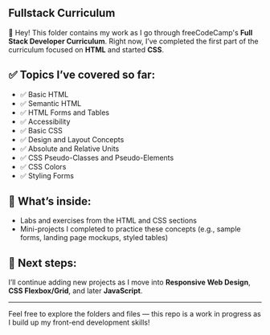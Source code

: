 ## Fullstack Curriculum

👋 Hey! This folder contains my work as I go through freeCodeCamp's **Full Stack Developer Curriculum**. Right now, I’ve completed the first part of the curriculum focused on **HTML** and started **CSS**.

## ✅ Topics I’ve covered so far:

- ✅ Basic HTML
- ✅ Semantic HTML
- ✅ HTML Forms and Tables
- ✅ Accessibility
- ✅ Basic CSS
- ✅ Design and Layout Concepts
- ✅ Absolute and Relative Units
- ✅ CSS Pseudo-Classes and Pseudo-Elements
- ✅ CSS Colors
- ✅ Styling Forms

## 📝 What’s inside:

- Labs and exercises from the HTML and CSS sections
- Mini-projects I completed to practice these concepts (e.g., sample forms, landing page mockups, styled tables)

## 🚧 Next steps:

I’ll continue adding new projects as I move into **Responsive Web Design**, **CSS Flexbox/Grid**, and later **JavaScript**.

---

Feel free to explore the folders and files — this repo is a work in progress as I build up my front-end development skills!
